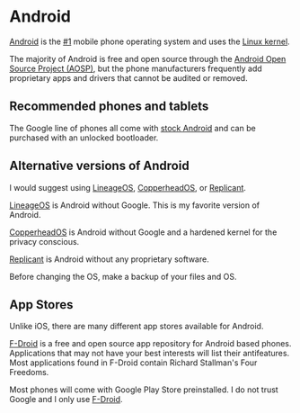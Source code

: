 # Android

[Android](https://www.android.com/) is the
[#1](https://en.wikipedia.org/wiki/Usage_share_of_operating_systems#Mobile_devices)
mobile phone operating system and uses the
[Linux kernel](https://www.kernel.org/).

The majority of Android is free and open source through the
[Android Open Source Project (AOSP)](https://source.android.com/), but the phone
manufacturers frequently add proprietary apps and drivers that cannot be audited
or removed.

## Recommended phones and tablets

The Google line of phones all come with
[stock Android](https://developers.google.com/android/images) and can be
purchased with an unlocked bootloader.

## Alternative versions of Android

I would suggest using [LineageOS](https://lineageos.org/),
[CopperheadOS](https://copperhead.co/android/), or
[Replicant](https://www.replicant.us/).

[LineageOS](https://lineageos.org/) is Android without Google.  This is my
favorite version of Android.

[CopperheadOS](https://copperhead.co/android/) is Android without Google and
a hardened kernel for the privacy conscious.

[Replicant](https://www.replicant.us/) is Android without any proprietary
software.

Before changing the OS, make a backup of your files and OS.

## App Stores

Unlike iOS, there are many different app stores available for Android.

[F-Droid](https://f-droid.org/en/) is a free and open source app repository for
Android based phones.  Applications that may not have your best interests will
list their antifeatures.  Most applications found in F-Droid contain Richard
Stallman's Four Freedoms.

Most phones will come with Google Play Store preinstalled.  I do not trust
Google and I only use [F-Droid](https://f-droid.org/en/).
